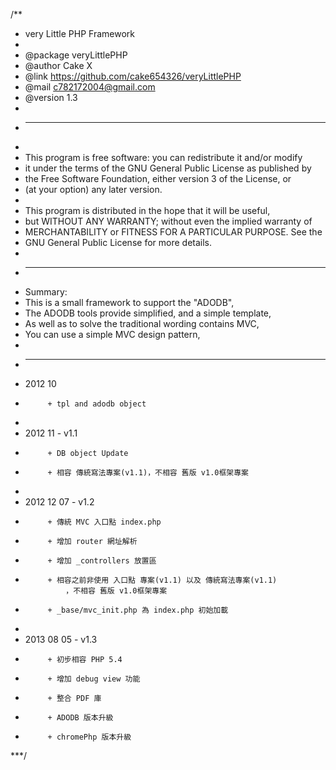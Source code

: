 /**
 * very Little PHP Framework
 *
 * @package     veryLittlePHP
 * @author      Cake X
 * @link        https://github.com/cake654326/veryLittlePHP
 * @mail        c782172004@gmail.com
 * @version     1.3
 *
 * ------------------------------------------------------------------------
 *
 * This program is free software: you can redistribute it and/or modify
 * it under the terms of the GNU General Public License as published by
 * the Free Software Foundation, either version 3 of the License, or
 * (at your option) any later version.
 *
 * This program is distributed in the hope that it will be useful,
 * but WITHOUT ANY WARRANTY; without even the implied warranty of
 * MERCHANTABILITY or FITNESS FOR A PARTICULAR PURPOSE.  See the
 * GNU General Public License for more details.
 *
 * ------------------------------------------------------------------------
 * Summary:
 * This is a small framework to support the "ADODB",
 * The ADODB tools provide simplified, and a simple template,
 * As well as to solve the traditional wording contains MVC,
 * You can use a simple MVC design pattern,
 * 
 * ------------------------------------------------------------------------
 * 2012 10	
 *			+ tpl and adodb object
 *
 * 2012 11     - v1.1
 *			+ DB object Update 
 *			+ 相容 傳統寫法專案(v1.1)，不相容 舊版 v1.0框架專案
 *  
 * 2012 12 07  - v1.2
 *			+ 傳統 MVC 入口點 index.php 
 *			+ 增加 router 網址解析 
 *			+ 增加 _controllers 放置區
 *			+ 相容之前非使用 入口點 專案(v1.1) 以及 傳統寫法專案(v1.1)
                ，不相容 舊版 v1.0框架專案
 *			+ _base/mvc_init.php 為 index.php 初始加載
 *
 * 2013 08 05  - v1.3
 *          + 初步相容 PHP 5.4
 *          + 增加 debug view 功能
 *          + 整合 PDF 庫
 *          + ADODB 版本升級
 *          + chromePhp 版本升級
 ***/
